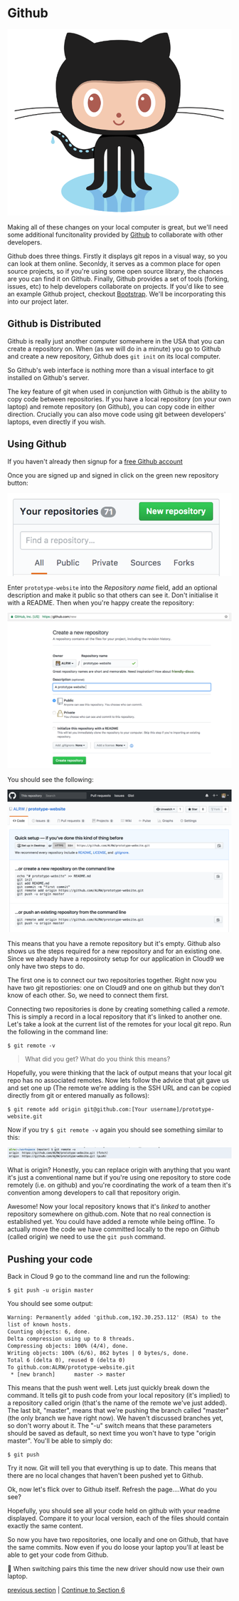 Github
=======

![octocat](../images/octocat.png)

Making all of these changes on your local computer is great, but we'll need some additional funcitonality provided by [Github](https://github.com/) to collaborate with other developers.

Github does three things. Firstly it displays git repos in a visual way, so you can look at them online. Seconldy, it serves as a common place for open source projects, so if you're using some open source library, the chances are you can find it on Github. Finally, Github provides a set of tools (forking, issues, etc) to help developers collaborate on projects. If you'd like to see an example Github project, checkout [Bootstrap](https://github.com/twbs/bootstrap). We'll be incorporating this into our project later.

Github is Distributed 
--------------------
Github is really just another computer somewhere in the USA that you can create a repository on. When (as we will do in a minute) you go to Github and create a new repository, Github does `git init` on its local computer.

So Github's web interface is nothing more than a visual interface to git installed on Github's server.

The key feature of git when used in conjunction with Github is the ability to copy code between repositories. If you have a local repository (on your own laptop) and remote repository (on Github), you can copy code in either direction. Crucially you can also move code using git between developers' laptops, even directly if you wish.

Using Github
------------

If you haven't already then signup for a [free Github account](https://github.com/join)

Once you are signed up and signed in click on the green new repository button:

![New repo](../images/newRepo.png)

Enter `prototype-website` into the *Repository name* field, add an optional description and make it public so that others can see it. Don't initialise it with a README. Then when you're happy create the repository:

![Create repository](../images/repoSetup.png)

You should see the following:

![Empty repo](../images/emptyRepo.png)

This means that you have a remote repository but it's empty. Github also shows us the steps required for a new repository and for an existing one. Since we already have a reposiroty setup for our application in Cloud9 we only have two steps to do.

The first one is to connect our two repositories together. Right now you have two git repostiories: one on Cloud9 and one on github but they don't know of each other. So, we need to connect them first.

Connecting two repositories is done by creating something called a *remote*. This is simply a record in a local repository that it's linked to another one. Let's take a look at the current list of the remotes for your local git repo. Run the following in the command line:

```
$ git remote -v
```

> What did you get? What do you think this means?

Hopefully, you were thinking that the lack of output means that your local git repo has no associated remotes. Now lets follow the advice that git gave us and set one up (The remote we're adding is the SSH URL and can be copied directly from git or entered manually as follows):

```
$ git remote add origin git@github.com:[Your username]/prototype-website.git
```

Now if you try `$ git remote -v` again you should see something similar to this:

![added remote](../images/addedRemote.png)

What is origin? Honestly, you can replace origin with anything that you want it's just a conventional name but if you're using one repository to store code remotely (i.e. on github) and you're coordinating the work of a team then it's convention among developers to call that repository origin.

Awesome! Now your local repository knows that it's *linked* to another repository somewhere on github.com. Note that no real connection is established yet. You could have added a remote while being offline. To actually move the code we have committed locally to the repo on Github (called origin) we need to use the `git push` command. 

Pushing your code
---------------

Back in Cloud 9 go to the command line and run the following:

```
$ git push -u origin master
```

You should see some output:

```
Warning: Permanently added 'github.com,192.30.253.112' (RSA) to the list of known hosts.
Counting objects: 6, done.
Delta compression using up to 8 threads.
Compressing objects: 100% (4/4), done.
Writing objects: 100% (6/6), 862 bytes | 0 bytes/s, done.
Total 6 (delta 0), reused 0 (delta 0)
To github.com:ALRW/prototype-website.git
 * [new branch]      master -> master
 ```

 This means that the push went well. Lets just quickly break down the command. It tells git to push code from your local repository (it's implied) to a repository called origin (that's the name of the remote we've just added). The last bit, "master", means that we're pushing the branch called "master" (the only branch we have right now). We haven't discussed branches yet, so don't worry about it. The "-u" switch means that these parameters should be saved as default, so next time you won't have to type "origin master". You'll be able to simply do:

 ```
 $ git push
 ```

 Try it now. Git will tell you that everything is up to date. This means that there are no local changes that haven't been pushed yet to Github.

 Ok, now let's flick over to Github itself. Refresh the page....What do you see?

 Hopefully, you should see all your code held on github with your readme displayed. Compare it to your local version, each of the files should contain exactly the same content.

 So now you have two repositories, one locally and one on Github, that have the same commits. Now even if you do loose your laptop you'll at least be able to get your code from Github.

:twisted_rightwards_arrows: When switching pairs this time the new driver should now use their own laptop.

[previous section](./section4.md) | [Continue to Section 6](./section6.md)
